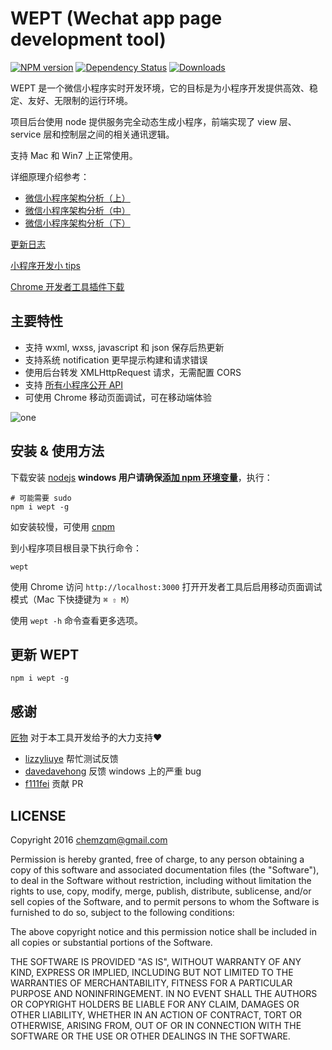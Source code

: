 # WEPT (Wechat app page development tool)

[![NPM version](https://img.shields.io/npm/v/wept.svg?style=flat-square)](https://www.npmjs.com/package/wept)
[![Dependency Status](https://img.shields.io/david/chemzqm/wept.svg?style=flat-square)](https://david-dm.org/chemzqm/wept)
[![Downloads](https://img.shields.io/npm/dm/wept.svg?style=flat-square)](https://img.shields.io/npm/dm/wept.svg)

WEPT 是一个微信小程序实时开发环境，它的目标是为小程序开发提供高效、稳定、友好、无限制的运行环境。

项目后台使用 node 提供服务完全动态生成小程序，前端实现了 view 层、service 层和控制层之间的相关通讯逻辑。

支持 Mac 和 Win7 上正常使用。

详细原理介绍参考：

* [微信小程序架构分析（上）](https://zhuanlan.zhihu.com/p/22754296)
* [微信小程序架构分析（中）](https://zhuanlan.zhihu.com/p/22765476)
* [微信小程序架构分析（下）](https://zhuanlan.zhihu.com/p/22932309)

[更新日志](https://github.com/chemzqm/wept/blob/master/history.md)

[小程序开发小 tips](https://github.com/chemzqm/wept/wiki/%E5%B0%8F%E7%A8%8B%E5%BA%8F%E5%BC%80%E5%8F%91%E5%B0%8F-tips)

[Chrome 开发者工具插件下载](https://chrome.google.com/webstore/detail/wechat-devtools-extension/cmpjfobofbhbghjodehbohchlghacmll)

## 主要特性

* 支持 wxml, wxss, javascript 和 json 保存后热更新
* 支持系统 notification 更早提示构建和请求错误
* 使用后台转发 XMLHttpRequest 请求，无需配置 CORS
* 支持 [所有小程序公开 API](https://github.com/chemzqm/wept/wiki/API-%E6%8E%A5%E5%8F%A3%E5%AE%9E%E7%8E%B0%E7%8A%B6%E6%80%81)
* 可使用 Chrome 移动页面调试，可在移动端体验

![one](https://cloud.githubusercontent.com/assets/251450/19413094/f46273d6-9356-11e6-9216-06ef2e2e3888.gif)

## 安装 & 使用方法

下载安装 [nodejs](https://nodejs.org) __windows 用户请确保[添加 npm 环境变量](http://jingyan.baidu.com/article/2d5afd69e243cc85a2e28efa.html)__，执行：
    
    # 可能需要 sudo
    npm i wept -g

如安装较慢，可使用 [cnpm](http://npm.taobao.org/)

到小程序项目根目录下执行命令：

    wept

使用 Chrome 访问 `http://localhost:3000` 打开开发者工具后启用移动页面调试模式（Mac 下快捷键为 `⌘ ⇧ M`）

使用 `wept -h` 命令查看更多选项。

## 更新 WEPT

    npm i wept -g

## 感谢

[匠物](https://www.jiangwoo.com/) 对于本工具开发给予的大力支持❤️

* [lizzyliuye](https://github.com/lizzyliuye) 帮忙测试反馈
* [davedavehong](https://github.com/davedavehong) 反馈 windows 上的严重 bug
* [f111fei](https://github.com/f111fei) 贡献 PR

## LICENSE

Copyright 2016 chemzqm@gmail.com

Permission is hereby granted, free of charge, to any person obtaining
a copy of this software and associated documentation files (the "Software"),
to deal in the Software without restriction, including without limitation
the rights to use, copy, modify, merge, publish, distribute, sublicense,
and/or sell copies of the Software, and to permit persons to whom the
Software is furnished to do so, subject to the following conditions:

The above copyright notice and this permission notice shall be included
in all copies or substantial portions of the Software.

THE SOFTWARE IS PROVIDED "AS IS", WITHOUT WARRANTY OF ANY KIND,
EXPRESS OR IMPLIED, INCLUDING BUT NOT LIMITED TO THE WARRANTIES
OF MERCHANTABILITY, FITNESS FOR A PARTICULAR PURPOSE AND NONINFRINGEMENT.
IN NO EVENT SHALL THE AUTHORS OR COPYRIGHT HOLDERS BE LIABLE FOR ANY CLAIM,
DAMAGES OR OTHER LIABILITY, WHETHER IN AN ACTION OF CONTRACT,
TORT OR OTHERWISE, ARISING FROM, OUT OF OR IN CONNECTION WITH THE SOFTWARE
OR THE USE OR OTHER DEALINGS IN THE SOFTWARE.
